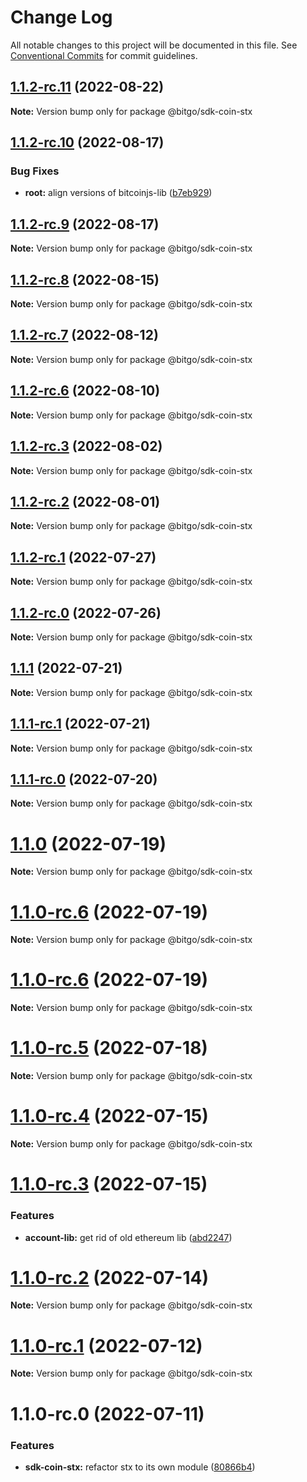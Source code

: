 # Change Log

All notable changes to this project will be documented in this file.
See [Conventional Commits](https://conventionalcommits.org) for commit guidelines.

## [1.1.2-rc.11](https://github.com/BitGo/BitGoJS/compare/@bitgo/sdk-coin-stx@1.1.2-rc.10...@bitgo/sdk-coin-stx@1.1.2-rc.11) (2022-08-22)

**Note:** Version bump only for package @bitgo/sdk-coin-stx





## [1.1.2-rc.10](https://github.com/BitGo/BitGoJS/compare/@bitgo/sdk-coin-stx@1.1.2-rc.9...@bitgo/sdk-coin-stx@1.1.2-rc.10) (2022-08-17)


### Bug Fixes

* **root:** align versions of bitcoinjs-lib ([b7eb929](https://github.com/BitGo/BitGoJS/commit/b7eb92998836a5945627ef1c80d74414b11f4867))





## [1.1.2-rc.9](https://github.com/BitGo/BitGoJS/compare/@bitgo/sdk-coin-stx@1.1.2-rc.8...@bitgo/sdk-coin-stx@1.1.2-rc.9) (2022-08-17)

**Note:** Version bump only for package @bitgo/sdk-coin-stx





## [1.1.2-rc.8](https://github.com/BitGo/BitGoJS/compare/@bitgo/sdk-coin-stx@1.1.2-rc.7...@bitgo/sdk-coin-stx@1.1.2-rc.8) (2022-08-15)

**Note:** Version bump only for package @bitgo/sdk-coin-stx





## [1.1.2-rc.7](https://github.com/BitGo/BitGoJS/compare/@bitgo/sdk-coin-stx@1.1.2-rc.6...@bitgo/sdk-coin-stx@1.1.2-rc.7) (2022-08-12)

**Note:** Version bump only for package @bitgo/sdk-coin-stx





## [1.1.2-rc.6](https://github.com/BitGo/BitGoJS/compare/@bitgo/sdk-coin-stx@1.1.2-rc.5...@bitgo/sdk-coin-stx@1.1.2-rc.6) (2022-08-10)

**Note:** Version bump only for package @bitgo/sdk-coin-stx





## [1.1.2-rc.3](https://github.com/BitGo/BitGoJS/compare/@bitgo/sdk-coin-stx@1.1.2-rc.2...@bitgo/sdk-coin-stx@1.1.2-rc.3) (2022-08-02)

**Note:** Version bump only for package @bitgo/sdk-coin-stx





## [1.1.2-rc.2](https://github.com/BitGo/BitGoJS/compare/@bitgo/sdk-coin-stx@1.1.2-rc.1...@bitgo/sdk-coin-stx@1.1.2-rc.2) (2022-08-01)

**Note:** Version bump only for package @bitgo/sdk-coin-stx





## [1.1.2-rc.1](https://github.com/BitGo/BitGoJS/compare/@bitgo/sdk-coin-stx@1.1.2-rc.0...@bitgo/sdk-coin-stx@1.1.2-rc.1) (2022-07-27)

**Note:** Version bump only for package @bitgo/sdk-coin-stx





## [1.1.2-rc.0](https://github.com/BitGo/BitGoJS/compare/@bitgo/sdk-coin-stx@1.1.1...@bitgo/sdk-coin-stx@1.1.2-rc.0) (2022-07-26)

**Note:** Version bump only for package @bitgo/sdk-coin-stx





## [1.1.1](https://github.com/BitGo/BitGoJS/compare/@bitgo/sdk-coin-stx@1.1.1-rc.1...@bitgo/sdk-coin-stx@1.1.1) (2022-07-21)

**Note:** Version bump only for package @bitgo/sdk-coin-stx





## [1.1.1-rc.1](https://github.com/BitGo/BitGoJS/compare/@bitgo/sdk-coin-stx@1.1.1-rc.0...@bitgo/sdk-coin-stx@1.1.1-rc.1) (2022-07-21)

**Note:** Version bump only for package @bitgo/sdk-coin-stx





## [1.1.1-rc.0](https://github.com/BitGo/BitGoJS/compare/@bitgo/sdk-coin-stx@1.1.0...@bitgo/sdk-coin-stx@1.1.1-rc.0) (2022-07-20)

**Note:** Version bump only for package @bitgo/sdk-coin-stx





# [1.1.0](https://github.com/BitGo/BitGoJS/compare/@bitgo/sdk-coin-stx@1.1.0-rc.6...@bitgo/sdk-coin-stx@1.1.0) (2022-07-19)

**Note:** Version bump only for package @bitgo/sdk-coin-stx





# [1.1.0-rc.6](https://github.com/BitGo/BitGoJS/compare/@bitgo/sdk-coin-stx@1.1.0-rc.4...@bitgo/sdk-coin-stx@1.1.0-rc.6) (2022-07-19)

**Note:** Version bump only for package @bitgo/sdk-coin-stx

# [1.1.0-rc.6](https://github.com/BitGo/BitGoJS/compare/@bitgo/sdk-coin-stx@1.1.0-rc.4...@bitgo/sdk-coin-stx@1.1.0-rc.6) (2022-07-19)

**Note:** Version bump only for package @bitgo/sdk-coin-stx

# [1.1.0-rc.5](https://github.com/BitGo/BitGoJS/compare/@bitgo/sdk-coin-stx@1.1.0-rc.4...@bitgo/sdk-coin-stx@1.1.0-rc.5) (2022-07-18)

**Note:** Version bump only for package @bitgo/sdk-coin-stx

# [1.1.0-rc.4](https://github.com/BitGo/BitGoJS/compare/@bitgo/sdk-coin-stx@1.1.0-rc.3...@bitgo/sdk-coin-stx@1.1.0-rc.4) (2022-07-15)

**Note:** Version bump only for package @bitgo/sdk-coin-stx

# [1.1.0-rc.3](https://github.com/BitGo/BitGoJS/compare/@bitgo/sdk-coin-stx@1.1.0-rc.1...@bitgo/sdk-coin-stx@1.1.0-rc.3) (2022-07-15)

### Features

- **account-lib:** get rid of old ethereum lib ([abd2247](https://github.com/BitGo/BitGoJS/commit/abd2247047218d8cbd8ec7067d227721357f5fcc))

# [1.1.0-rc.2](https://github.com/BitGo/BitGoJS/compare/@bitgo/sdk-coin-stx@1.1.0-rc.1...@bitgo/sdk-coin-stx@1.1.0-rc.2) (2022-07-14)

**Note:** Version bump only for package @bitgo/sdk-coin-stx

# [1.1.0-rc.1](https://github.com/BitGo/BitGoJS/compare/@bitgo/sdk-coin-stx@1.1.0-rc.0...@bitgo/sdk-coin-stx@1.1.0-rc.1) (2022-07-12)

**Note:** Version bump only for package @bitgo/sdk-coin-stx

# 1.1.0-rc.0 (2022-07-11)

### Features

- **sdk-coin-stx:** refactor stx to its own module ([80866b4](https://github.com/BitGo/BitGoJS/commit/80866b4161349efa513f801c0830029e5d5f36a3))
